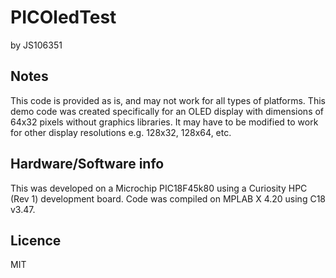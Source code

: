 # PICOledTest
by JS106351

## Notes
This code is provided as is, and may not work for all types of platforms.  This demo code was created specifically for an OLED display with dimensions of 64x32 pixels without graphics libraries.  It may have to be modified to work for other display resolutions e.g. 128x32, 128x64, etc.  

## Hardware/Software info
This was developed on a Microchip PIC18F45k80 using a Curiosity HPC (Rev 1) development board.  Code was compiled on MPLAB X 4.20 using C18 v3.47.  

## Licence
MIT
